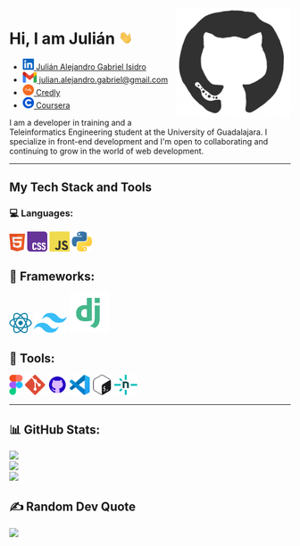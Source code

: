 <img src="github.gif" height="200px" align="right" alt="GIF">
<h1><b>Hi, I am Julián</b> <img src="Hi.gif" width="25px"></h1>
<ul>
	<li>
		<a href="https://www.linkedin.com/in/juli%C3%A1n-gabriel-isidro-41a898327" target="_blank"> <img src="linkedin.svg" alt="Linkedin" height="20px"> Julián Alejandro Gabriel Isidro</a>
	</li>
	<li>
		<a href="mailto:julian.alejandro.gabriel@gmail.com" target="_blank"> <img src="gmail.svg" alt="Gmail"  height="20px"> julian.alejandro.gabriel@gmail.com</a>
	</li>
	<li>
		<a href="https://www.credly.com/users/julian-alejandro-gabriel-isidro" target="_blank"> <img src="credly.svg" alt="Credly"  height="20px"> Credly</a>
	</li>
	<li>
		<a href="https://www.coursera.org/user/a2dfc341fe9bec1c91be8ab9fe056d1b" target="_blank"> <img src="coursera.png" alt="Coursera"  height="20px"> Coursera</a>
	</li>
</ul>

I am a developer in training and a Teleinformatics Engineering student at the University of Guadalajara. I specialize in front-end development and I'm open to collaborating and continuing to grow in the world of web development.

---
## My Tech Stack and Tools

### 💻 Languages:

<p>
	<img src="html5.svg" height="32px">
	<img src="css.svg" height="36px">
	<img src="javascript.svg" height="36px">
	<img src="python.svg" height="36px">
	<!-- <img src="java.svg" height="36px"> -->
	<!-- <img src="kotlin.svg" height="36px"> -->
</p>

## 🚀 Frameworks:

<p>
<img src="react_light.svg" height="36px">
<img src="tailwindcss.svg" height="36px">
<img src="django.svg" heigth="40px">
</p>

## 🔧 Tools:

<p>
	<img src="figma.svg" height="36px">
	<img src="git.svg" height="36px">
	<img src="github.svg" height="36px">
	<img src="vscode.svg" height="36px">
	<img src="bash.svg" height="36px">
	<img src="netlify.svg" height="36px">
</p>

---

## 📊 GitHub Stats:

![](https://github-readme-stats.vercel.app/api?username=juliannGabrielDev&theme=merko&hide_border=true&include_all_commits=true&count_private=true)<br/>
![](https://github-readme-streak-stats.herokuapp.com/?user=juliannGabrielDev&theme=merko&hide_border=true)<br/>
![](https://github-readme-stats.vercel.app/api/top-langs/?username=juliannGabrielDev&theme=merko&hide_border=true&include_all_commits=true&count_private=true&layout=compact)

## ✍️ Random Dev Quote

![](https://quotes-github-readme.vercel.app/api?type=vetical&theme=merko)

